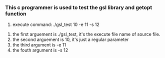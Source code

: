 ### This c programmer is used to test the gsl library and getopt function ###
1) execute command: ./gsl_test 10 -e 11 -s 12
1. the first arguement is ./gsl_test, it's the execute file name of source file.
2. the second arguement is 10, it's just a regular parameter
3. the third argument is -e 11 
4. the fouth argument is -s 12
